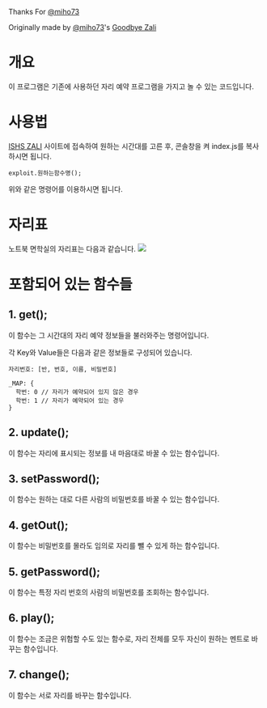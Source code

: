Thanks For [@miho73](https://github.com/miho73)

Originally made by [@miho73](https://github.com/miho73)'s [Goodbye Zali](https://gist.github.com/miho73/d1ba389306c69935da770c03be4bd750)

# 개요
이 프로그램은 기존에 사용하던 자리 예약 프로그램을 가지고 놀 수 있는 코드입니다.

# 사용법
[ISHS ZALI](https://project01-2cc6f.web.app/1.html) 사이트에 접속하여 원하는 시간대를 고른 후, 콘솔창을 켜 index.js를 복사하시면 됩니다.

```
exploit.원하는함수명();
```

위와 같은 명령어를 이용하시면 됩니다.

# 자리표
노트북 면학실의 자리표는 다음과 같습니다.
![](https://i.ibb.co/6X4NQXS/20230303.png)

# 포함되어 있는 함수들
## 1. get();
이 함수는 그 시간대의 자리 예약 정보들을 불러와주는 명령어입니다.

각 Key와 Value들은 다음과 같은 정보들로 구성되어 있습니다.

```
자리번호: [반, 번호, 이름, 비밀번호]

_MAP: {
  학번: 0 // 자리가 예약되어 있지 않은 경우
  학번: 1 // 자리가 예약되어 있는 경우
}
```

## 2. update();
이 함수는 자리에 표시되는 정보를 내 마음대로 바꿀 수 있는 함수입니다.

## 3. setPassword();
이 함수는 원하는 대로 다른 사람의 비밀번호를 바꿀 수 있는 함수입니다.

## 4. getOut();
이 함수는 비밀번호를 몰라도 임의로 자리를 뺄 수 있게 하는 함수입니다.

## 5. getPassword();
이 함수는 특정 자리 번호의 사람의 비밀번호를 조회하는 함수입니다.

## 6. play();
이 함수는 조금은 위험할 수도 있는 함수로, 자리 전체를 모두 자신이 원하는 멘트로 바꾸는 함수입니다.

## 7. change();
이 함수는 서로 자리를 바꾸는 함수입니다.